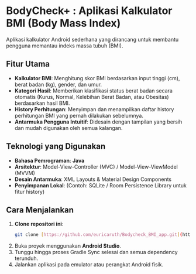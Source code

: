 # BodyCheck+ : Aplikasi Kalkulator BMI (Body Mass Index)
Aplikasi kalkulator Android sederhana yang dirancang untuk membantu pengguna memantau indeks massa tubuh (BMI).

## Fitur Utama
- **Kalkulator BMI**: Menghitung skor BMI berdasarkan input tinggi (cm), berat badan (kg), gender, dan umur.
- **Kategori Hasil**: Memberikan klasifikasi status berat badan secara otomatis (Kurus, Normal, Kelebihan Berat Badan, atau Obesitas) berdasarkan hasil BMI.
- **History Perhitungan**: Menyimpan dan menampilkan daftar history perhitungan BMI yang pernah dilakukan sebelumnya.
- **Antarmuka Pengguna Intuitif**: Didesain dengan tampilan yang bersih dan mudah digunakan oleh semua kalangan.

## Teknologi yang Digunakan
- **Bahasa Pemrograman**: **Java**
- **Arsitektur**: Model-View-Controller (MVC) / Model-View-ViewModel (MVVM)
- **Desain Antarmuka**: XML Layouts & Material Design Components
- **Penyimpanan Lokal**: (Contoh: SQLite / Room Persistence Library untuk fitur history)

## Cara Menjalankan
1.  **Clone repositori ini**:
    ```bash
    git clone [https://github.com/euricaruth/Bodycheck_BMI_app.git](https://github.com/euricaruth/Bodycheck_BMI_app.git)
    ```
2.  Buka proyek menggunakan **Android Studio**.
3.  Tunggu hingga proses Gradle Sync selesai dan semua dependency terunduh.
4.  Jalankan aplikasi pada emulator atau perangkat Android fisik.
